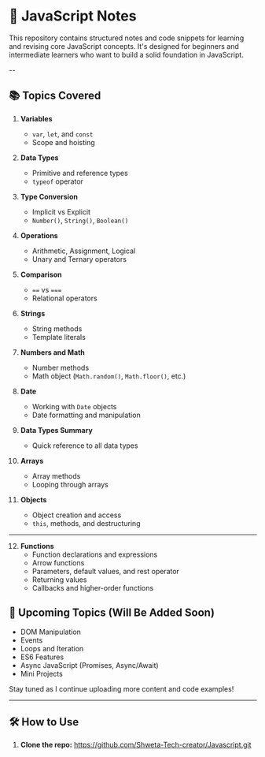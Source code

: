 # 📘 JavaScript Notes

This repository contains structured notes and code snippets for learning and revising core JavaScript concepts. It's designed for beginners and intermediate learners who want to build a solid foundation in JavaScript.

--

## 📚 Topics Covered

1. **Variables**
   - `var`, `let`, and `const`
   - Scope and hoisting

2. **Data Types**
   - Primitive and reference types
   - `typeof` operator

3. **Type Conversion**
   - Implicit vs Explicit
   - `Number()`, `String()`, `Boolean()`

4. **Operations**
   - Arithmetic, Assignment, Logical
   - Unary and Ternary operators

5. **Comparison**
   - `==` vs `===`
   - Relational operators

6. **Strings**
   - String methods
   - Template literals

7. **Numbers and Math**
   - Number methods
   - Math object (`Math.random()`, `Math.floor()`, etc.)

8. **Date**
   - Working with `Date` objects
   - Date formatting and manipulation

9. **Data Types Summary**
   - Quick reference to all data types

10. **Arrays**
    - Array methods
    - Looping through arrays

11. **Objects**
    - Object creation and access
    - `this`, methods, and destructuring

---

12. **Functions**
    - Function declarations and expressions
    - Arrow functions
    - Parameters, default values, and rest operator
    - Returning values
    - Callbacks and higher-order functions

## 🧠 Upcoming Topics (Will Be Added Soon)

- DOM Manipulation
- Events
- Loops and Iteration
- ES6 Features
- Async JavaScript (Promises, Async/Await)
- Mini Projects

Stay tuned as I continue uploading more content and code examples!

---

## 🛠 How to Use

1. **Clone the repo:**
   https://github.com/Shweta-Tech-creator/Javascript.git
   
